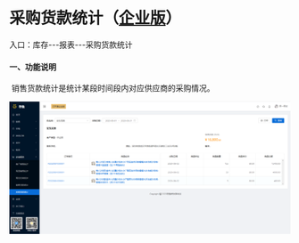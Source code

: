 # 采购货款统计（<u>企业版</u>）

入口：库存---报表---采购货款统计

#### 一、功能说明

​		销售货款统计是统计某段时间段内对应供应商的采购情况。

![PNG](../image/报表管理/09-采购货款统计01.jpg)

